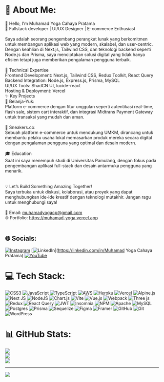 # 💫 About Me:
👋 Hello, I'm Muhamad Yoga Cahaya Pratama<br>💼 Fullstack developer | UI/UX Designer | E-commerce Enthusiast<br><br>Saya adalah seorang pengembang perangkat lunak yang berkomitmen untuk membangun aplikasi web yang modern, skalabel, dan user-centric. Dengan keahlian di Next.js, Tailwind CSS, dan teknologi backend seperti Node.js dan Prisma, saya menciptakan solusi digital yang tidak hanya efisien tetapi juga memberikan pengalaman pengguna terbaik.<br><br>🌟 Technical Expertise<br>Frontend Development: Next.js, Tailwind CSS, Redux Toolkit, React Query<br>Backend Integration: Node.js, Express.js, Prisma, MySQL<br>UI/UX Tools: ShadCN UI, lucide-react<br>Hosting & Deployment: Vercel<br>✨ Key Projects<br>🚀 Belanja-Yuk:<br>Platform e-commerce dengan fitur unggulan seperti autentikasi real-time, flash sale, sistem cart interaktif, dan integrasi Midtrans Payment Gateway untuk transaksi yang mudah dan aman.<br><br>🛒 Sneakers.co:<br>Sebuah platform e-commerce untuk mendukung UMKM, dirancang untuk membantu pelaku usaha lokal memasarkan produk mereka secara digital dengan pengalaman pengguna yang optimal dan desain modern.<br><br>🎓 Education<br>Saat ini saya menempuh studi di Universitas Pamulang, dengan fokus pada pengembangan aplikasi full-stack dan desain antarmuka pengguna yang menarik.<br><br><br>💡 Let’s Build Something Amazing Together!<br>Saya terbuka untuk diskusi, kolaborasi, atau proyek yang dapat menghubungkan ide-ide kreatif dengan teknologi mutakhir. Jangan ragu untuk menghubungi saya!<br><br>📧 Email: muhamadyogacp@gmail.com<br>🌐 Portfolio: https://muhamad-yoga.vercel.app<br><br>


## 🌐 Socials:
[![Instagram](https://img.shields.io/badge/Instagram-%23E4405F.svg?logo=Instagram&logoColor=white)](https://instagram.com/my0_6_) [![LinkedIn](https://img.shields.io/badge/LinkedIn-%230077B5.svg?logo=linkedin&logoColor=white)](https://linkedin.com/in/Muhamad Yoga Cahaya Pratama) [![YouTube](https://img.shields.io/badge/YouTube-%23FF0000.svg?logo=YouTube&logoColor=white)](https://youtube.com/@YG.dev) 

# 💻 Tech Stack:
![CSS3](https://img.shields.io/badge/css3-%231572B6.svg?style=for-the-badge&logo=css3&logoColor=white) ![JavaScript](https://img.shields.io/badge/javascript-%23323330.svg?style=for-the-badge&logo=javascript&logoColor=%23F7DF1E) ![TypeScript](https://img.shields.io/badge/typescript-%23007ACC.svg?style=for-the-badge&logo=typescript&logoColor=white) ![AWS](https://img.shields.io/badge/AWS-%23FF9900.svg?style=for-the-badge&logo=amazon-aws&logoColor=white) ![Heroku](https://img.shields.io/badge/heroku-%23430098.svg?style=for-the-badge&logo=heroku&logoColor=white) ![Vercel](https://img.shields.io/badge/vercel-%23000000.svg?style=for-the-badge&logo=vercel&logoColor=white) ![Alpine.js](https://img.shields.io/badge/alpinejs-white.svg?style=for-the-badge&logo=alpinedotjs&logoColor=%238BC0D0) ![Next JS](https://img.shields.io/badge/Next-black?style=for-the-badge&logo=next.js&logoColor=white) ![NodeJS](https://img.shields.io/badge/node.js-6DA55F?style=for-the-badge&logo=node.js&logoColor=white) ![Chart.js](https://img.shields.io/badge/chart.js-F5788D.svg?style=for-the-badge&logo=chart.js&logoColor=white) ![Vite](https://img.shields.io/badge/vite-%23646CFF.svg?style=for-the-badge&logo=vite&logoColor=white) ![Vue.js](https://img.shields.io/badge/vue.js-%2335495e.svg?style=for-the-badge&logo=vuedotjs&logoColor=%234FC08D) ![Webpack](https://img.shields.io/badge/webpack-%238DD6F9.svg?style=for-the-badge&logo=webpack&logoColor=black) ![Three js](https://img.shields.io/badge/threejs-black?style=for-the-badge&logo=three.js&logoColor=white) ![Redux](https://img.shields.io/badge/redux-%23593d88.svg?style=for-the-badge&logo=redux&logoColor=white) ![React Query](https://img.shields.io/badge/-React%20Query-FF4154?style=for-the-badge&logo=react%20query&logoColor=white) ![JWT](https://img.shields.io/badge/JWT-black?style=for-the-badge&logo=JSON%20web%20tokens) ![Insomnia](https://img.shields.io/badge/Insomnia-black?style=for-the-badge&logo=insomnia&logoColor=5849BE) ![NPM](https://img.shields.io/badge/NPM-%23CB3837.svg?style=for-the-badge&logo=npm&logoColor=white) ![Apache](https://img.shields.io/badge/apache-%23D42029.svg?style=for-the-badge&logo=apache&logoColor=white) ![MySQL](https://img.shields.io/badge/mysql-4479A1.svg?style=for-the-badge&logo=mysql&logoColor=white) ![Postgres](https://img.shields.io/badge/postgres-%23316192.svg?style=for-the-badge&logo=postgresql&logoColor=white) ![Prisma](https://img.shields.io/badge/Prisma-3982CE?style=for-the-badge&logo=Prisma&logoColor=white) ![Sequelize](https://img.shields.io/badge/Sequelize-52B0E7?style=for-the-badge&logo=Sequelize&logoColor=white) ![Figma](https://img.shields.io/badge/figma-%23F24E1E.svg?style=for-the-badge&logo=figma&logoColor=white) ![Framer](https://img.shields.io/badge/Framer-black?style=for-the-badge&logo=framer&logoColor=blue) ![GitHub](https://img.shields.io/badge/github-%23121011.svg?style=for-the-badge&logo=github&logoColor=white) ![Git](https://img.shields.io/badge/git-%23F05033.svg?style=for-the-badge&logo=git&logoColor=white) ![WordPress](https://img.shields.io/badge/WordPress-%23117AC9.svg?style=for-the-badge&logo=WordPress&logoColor=white)
# 📊 GitHub Stats:
![](https://github-readme-stats.vercel.app/api?username=mhmdyoga&theme=dark&hide_border=false&include_all_commits=true&count_private=true)<br/>
![](https://github-readme-streak-stats.herokuapp.com/?user=mhmdyoga&theme=dark&hide_border=false)<br/>
![](https://github-readme-stats.vercel.app/api/top-langs/?username=mhmdyoga&theme=dark&hide_border=false&include_all_commits=true&count_private=true&layout=compact)

---
[![](https://visitcount.itsvg.in/api?id=mhmdyoga&icon=0&color=0)](https://visitcount.itsvg.in)

<!-- Proudly created with GPRM ( https://gprm.itsvg.in ) -->
